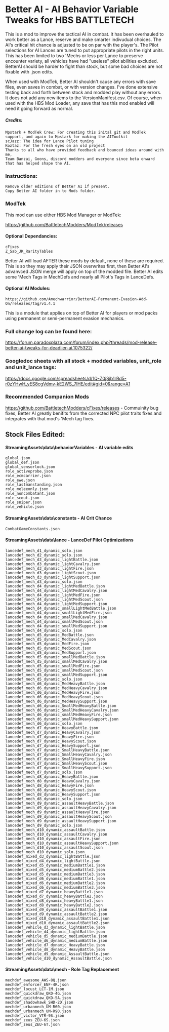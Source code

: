 # Better AI - AI Behavior Variable Tweaks for HBS BATTLETECH
This is a mod to improve the tactical AI in combat.  It has been overhauled to work better as a Lance, reserve and make smarter indivudual choices.  The AI's critical hit chance is adjusted to be on par with the player's.  The Pilot selections for AI Lances are tuned to put appropriate pilots in the right units.  This has been limited to two 'Mechs or less per Lance to preserve encounter variety, all vehicles have had "useless" pilot abilities excluded.  BetterAI should be harder to fight than stock, but some bad choices are not fixable with .json edits.  

When used with ModTek, Better AI shouldn't cause any errors with save files, even saves in combat, or with version changes. I've done extensive testing back and forth between stock and modded play without any errors. It does not add any new items to the VersionManifest.csv.  Of course, when used with the HBS Mod Loader, any save that has this mod enabled will need it going forward as normal.

##### Credits:
    Mpstark + ModTek Crew: For creating this inital git and ModTek support, and again to Mpstark for making the AIToolkit
    scJazz: The idea for Lance Pilot tuning
    Koztaz: For the fresh eyes on an old project
    Thanks to all who have provided feedback and bounced ideas around with me, 
    Team Banzai, Goons, discord modders and everyone since beta onward that has helped shape the AI.

### Instructions:

    Remove older editions of Better AI if present.
    Copy Better AI folder in to Mods folder.
    
### ModTek

This mod can use either HBS Mod Manager or ModTek:

https://github.com/BattletechModders/ModTek/releases
    
#### Optional Dependancies:
    cFixes
    Z_Sab_JK_RarityTables
Better AI will load AFTER these mods by default, none of these are required.  This is so they may apply their JSON overwrites first, then Better AI's advanvced JSON merge will apply on top of the modded file.  Better AI edits some 'Mech Tags in MechDefs and nearly all Pilot's Tags in LanceDefs.

#### Optional AI Modules:

    https://github.com/Amechwarrior/BetterAI-Permanent-Evasion-Add-On/releases/tag/v1.4.1
This is a module that applies on top of Better AI for players or mod packs using permanent or semi-permanent evasion mechanics.

### Full change log can be found here:

https://forum.paradoxplaza.com/forum/index.php?threads/mod-release-better-ai-tweaks-for-deadlier-ai.1075322/

### Googledoc sheets with all stock + modded variables, unit_role and unit_lance tags:

https://docs.google.com/spreadsheets/d/1Q-Z0jSjb1rRd5-r0zYHwH_yES8cgVdmv-kE2WS_7lHE/edit#gid=0&range=A1

### Recommended Companion Mods

https://github.com/BattletechModders/cFixes/releases - Commuinity bug fixes, Better AI greatly benifits from the corrected NPC pilot traits fixes and integrates with that mod's 'Mech tag fixes.

## Stock Files Edited:
#### StreamingAssets\data\behaviorVariables - AI variable edits
    global.json
    global_def.json
    global_sensorlock.json
    role_activeprobe.json
    role_ecmcarrier.json
    role_ewe.json
    role_lastmanstanding.json
    role_meleeonly.json
    role_noncombatant.json
    role_scout.json
    role_sniper.json
    role_vehicle.json

#### StreamingAssets\data\constants - AI Crit Chance
    CombatGameConstants.json

#### StreamingAssets\data\lance - LanceDef Pilot Optimizations
    lancedef_mech_d1_dynamic_solo.json
    lancedef_mech_d2_dynamic_solo.json
    lancedef_mech_d3_dynamic_lightBattle.json
    lancedef_mech_d3_dynamic_lightCavalry.json
    lancedef_mech_d3_dynamic_lightFire.json
    lancedef_mech_d3_dynamic_lightScout.json
    lancedef_mech_d3_dynamic_lightSupport.json
    lancedef_mech_d3_dynamic_solo.json
    lancedef_mech_d4_dynamic_lightMedBattle.json
    lancedef_mech_d4_dynamic_lightMedCavalry.json
    lancedef_mech_d4_dynamic_lightMedFire.json
    lancedef_mech_d4_dynamic_lightMedScout.json
    lancedef_mech_d4_dynamic_lightMedSupport.json
    lancedef_mech_d4_dynamic_smallLightMedBattle.json
    lancedef_mech_d4_dynamic_smallLightMedFire.json
    lancedef_mech_d4_dynamic_smallMedCavalry.json
    lancedef_mech_d4_dynamic_smallMedScout.json
    lancedef_mech_d4_dynamic_smallMedSupport.json
    lancedef_mech_d4_dynamic_solo.json
    lancedef_mech_d5_dynamic_MedBattle.json
    lancedef_mech_d5_dynamic_MedCavalry.json
    lancedef_mech_d5_dynamic_MedFire.json
    lancedef_mech_d5_dynamic_MedScout.json
    lancedef_mech_d5_dynamic_MedSupport.json
    lancedef_mech_d5_dynamic_smallMedBattle.json
    lancedef_mech_d5_dynamic_smallMedCavalry.json
    lancedef_mech_d5_dynamic_smallMedFire.json
    lancedef_mech_d5_dynamic_smallMedScout.json
    lancedef_mech_d5_dynamic_smallMedSupport.json
    lancedef_mech_d5_dynamic_solo.json
    lancedef_mech_d6_dynamic_MedHeavyBattle.json
    lancedef_mech_d6_dynamic_MedHeavyCavalry.json
    lancedef_mech_d6_dynamic_MedHeavyFire.json
    lancedef_mech_d6_dynamic_MedHeavyScout.json
    lancedef_mech_d6_dynamic_MedHeavySupport.json
    lancedef_mech_d6_dynamic_SmallMedHeavyBattle.json
    lancedef_mech_d6_dynamic_SmallMedHeavyCavalry.json
    lancedef_mech_d6_dynamic_smallMedHeavyFire.json
    lancedef_mech_d6_dynamic_smallMedHeavySupport.json
    lancedef_mech_d6_dynamic_solo.json
    lancedef_mech_d7_dynamic_HeavyBattle.json
    lancedef_mech_d7_dynamic_HeavyCavalry.json
    lancedef_mech_d7_dynamic_HeavyFire.json
    lancedef_mech_d7_dynamic_HeavyScout.json
    lancedef_mech_d7_dynamic_HeavySupport.json
    lancedef_mech_d7_dynamic_SmallHeavyBattle.json
    lancedef_mech_d7_dynamic_SmallHeavyCavalry.json
    lancedef_mech_d7_dynamic_SmallHeavyFire.json
    lancedef_mech_d7_dynamic_SmallHeavyScout.json
    lancedef_mech_d7_dynamic_SmallHeavySupport.json
    lancedef_mech_d7_dynamic_solo.json
    lancedef_mech_d8_dynamic_HeavyBattle.json
    lancedef_mech_d8_dynamic_HeavyCavalry.json
    lancedef_mech_d8_dynamic_HeavyFire.json
    lancedef_mech_d8_dynamic_HeavyScout.json
    lancedef_mech_d8_dynamic_HeavySupport.json
    lancedef_mech_d8_dynamic_solo.json
    lancedef_mech_d9_dynamic_assaultHeavyBattle.json
    lancedef_mech_d9_dynamic_assaultHeavyCavalry.json
    lancedef_mech_d9_dynamic_assaultHeavyFire.json
    lancedef_mech_d9_dynamic_assaultHeavyScout.json
    lancedef_mech_d9_dynamic_assaultHeavySupport.json
    lancedef_mech_d9_dynamic_solo.json
    lancedef_mech_d10_dynamic_assaultBattle.json
    lancedef_mech_d10_dynamic_assaultCavalry.json
    lancedef_mech_d10_dynamic_assaultFire.json
    lancedef_mech_d10_dynamic_assaultHeavySupport.json
    lancedef_mech_d10_dynamic_assaultScout.json
    lancedef_mech_d10_dynamic_solo.json
    lancedef_mixed_d3_dynamic_lightBattle.json
    lancedef_mixed_d4_dynamic_lightBattle.json
    lancedef_mixed_d5_dynamic_mediumBattle1.json
    lancedef_mixed_d5_dynamic_mediumBattle2.json
    lancedef_mixed_d5_dynamic_mediumBattle3.json
    lancedef_mixed_d6_dynamic_mediumBattle1.json
    lancedef_mixed_d6_dynamic_mediumBattle2.json
    lancedef_mixed_d6_dynamic_mediumBattle3.json
    lancedef_mixed_d7_dynamic_heavyBattle1.json
    lancedef_mixed_d7_dynamic_heavyBattle2.json
    lancedef_mixed_d8_dynamic_heavyBattle1.json
    lancedef_mixed_d8_dynamic_heavyBattle2.json
    lancedef_mixed_d9_dynamic_assaultBattle1.json
    lancedef_mixed_d9_dynamic_assaultBattle2.json
    lancedef_mixed_d10_dynamic_assaultBattle1.json
    lancedef_mixed_d10_dynamic_assaultBattle2.json
    lancedef_vehicle_d3_dynamic_lightBattle.json
    lancedef_vehicle_d4_dynamic_lightBattle.json
    lancedef_vehicle_d5_dynamic_mediumBattle.json
    lancedef_vehicle_d6_dynamic_mediumBattle.json
    lancedef_vehicle_d7_dynamic_HeavyBattle.json
    lancedef_vehicle_d8_dynamic_HeavyBattle.json
    lancedef_vehicle_d9_dynamic_AssaultBattle.json
    lancedef_vehicle_d10_dynamic_AssaultBattle.json

#### StreamingAssets\data\mech - Role Tag Replacement
    mechdef_awesome_AWS-8Q.json
    mechdef_enforcer_ENF-4R.json
    mechdef_locust_LCT-1M.json
    mechdef_quickdraw_QKD-4G.json
    mechdef_quickdraw_QKD-5A.json
    mechdef_shadowhawk_SHD-2D.json
    mechdef_urbanmech_UM-R60.json
    mechdef_urbanmech_UM-R90.json
    mechdef_victor_VTR-9S.json
    mechdef_zeus_ZEU-6S.json
    mechdef_zeus_ZEU-6T.json
